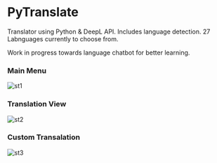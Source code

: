 # PyTranslate
Translator using Python &amp; DeepL API. Includes language detection. 27 Labnguages currently to choose from.

Work in progress towards language chatbot for better learning.


### Main Menu
![st1](https://user-images.githubusercontent.com/87346809/195145635-ca699610-aeb6-471f-815e-f784f89d384d.png)

### Translation View
![st2](https://user-images.githubusercontent.com/87346809/195145637-a246b1c6-32e8-449d-9c5d-78b671350cf4.png)

### Custom Transalation
![st3](https://user-images.githubusercontent.com/87346809/195145634-a9c25650-1ec8-46f8-967b-7067b5f58d06.png)

### 
